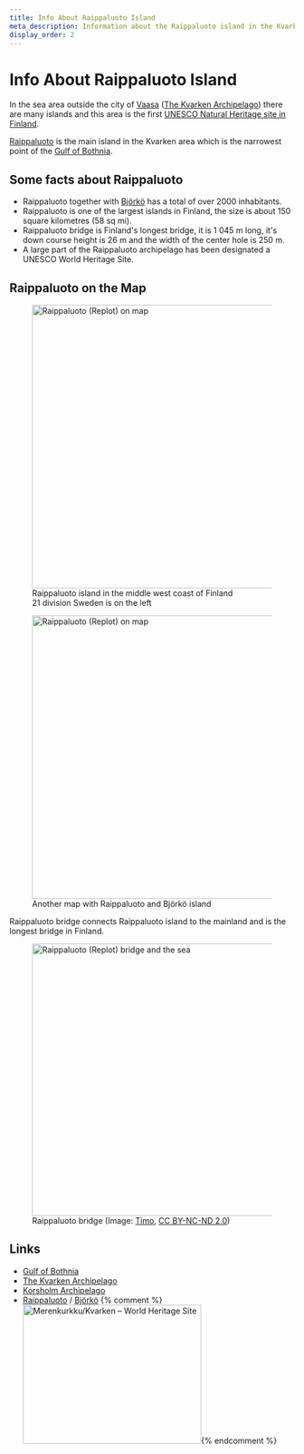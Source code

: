```yaml
---
title: Info About Raippaluoto Island
meta_description: Information about the Raippaluoto island in the Kvarken Archipelago
display_order: 2
---
```


# Info About Raippaluoto Island

In the sea area outside the city of [Vaasa](https://www.vaasa.fi/en/) ([The Kvarken Archipelago](https://www.kvarkenworldheritage.fi)) there are many islands and this area is the first <a href="https://whc.unesco.org/en/list/898/" title="World Heritage List: High Coast / Kvarken Archipelago">UNESCO Natural Heritage site in Finland</a>.

[Raippaluoto](https://en.wikipedia.org/wiki/Replot) is the main island in the Kvarken area which is the narrowest point of the [Gulf of Bothnia](https://en.wikipedia.org/wiki/Gulf_of_Bothnia).

## Some facts about Raippaluoto

- Raippaluoto together with [Bj&ouml;rk&ouml;](https://en.wikipedia.org/wiki/Bj%C3%B6rk%C3%B6_(Korsholm)) has a total of over 2000 inhabitants.
- Raippaluoto is one of the largest islands in Finland, the size is about 150 square kilometres (58 sq mi).
- Raippaluoto bridge is Finland's longest bridge, it is 1 045 m long, it's down course height is 26 m and the width of the center hole is 250 m.
- A large part of the Raippaluoto archipelago has been designated a UNESCO World Heritage Site.

## Raippaluoto on the Map

<figure class="map">
<img src="https://maps.googleapis.com/maps/api/staticmap?size=640x500&amp;zoom=7&amp;language=en&amp;markers=size:normal%7ccolor:blue%7Clabel:R%7cReplot,+Finland&amp;key=AIzaSyDhGoEDyrfCM_Msjx7P4Cw-T5jQ2ztN2h0" width="640" height="500" alt="Raippaluoto (Replot) on map">
<figcaption>Raippaluoto island in the middle west coast of Finland<br>
21 division Sweden is on the left</figcaption>
</figure>

<figure class="map">
<img src="https://maps.googleapis.com/maps/api/staticmap?size=640x500&amp;zoom=9&amp;language=en&amp;markers=size:normal%7ccolor:blue%7Clabel:R%7cReplot,+Finland&amp;key=AIzaSyDhGoEDyrfCM_Msjx7P4Cw-T5jQ2ztN2h0" width="640" height="500" alt="Raippaluoto (Replot) on map">
<figcaption>Another map with Raippaluoto and Björkö island</figcaption>
</figure>

Raippaluoto bridge connects Raippaluoto island to the mainland and is the longest bridge in Finland.

<!--
<figure class="photo">
<a class="image-link" href="/56fl-eu101/images/Replotbron_large.jpg"><img src="/56fl-eu101/images/Replotbron_small.jpg" alt="Raippaluoto (Replot) Bridge - The longest bridge in Finland"></a>
<figcaption>Raippaluoto Bridge (Image: Wikimedia Commons)</figcaption>
</figure>
-->

<figure class="photo">
<img src="/56fl-eu101/images/the-longest-bridge-in-finland.jpg" width="640" height="480" alt="Raippaluoto (Replot) bridge and the sea">
<figcaption>Raippaluoto bridge (Image: <a href="https://www.flickr.com/photos/timokoo/438831359/">Timo</a>, <a href="https://creativecommons.org/licenses/by-nc-nd/2.0/">CC BY-NC-ND 2.0</a>)</figcaption>
</figure>

## Links

- [Gulf of Bothnia](https://en.wikipedia.org/wiki/Gulf_of_Bothnia)
- [The Kvarken Archipelago](https://www.kvarkenworldheritage.fi)
- [Korsholm Archipelago](http://www.korsholmsskargard.fi/index.php?sprak=eng)
- [Raippaluoto](https://en.wikipedia.org/wiki/Replot) / [Bj&ouml;rk&ouml;](https://en.wikipedia.org/wiki/Bj%C3%B6rk%C3%B6_(Korsholm))
{% comment %}<img src="/56fl-eu101/images/kvarkenlogo_small.png" alt="Merenkurkku/Kvarken &ndash; World Heritage Site" width="315" height="245">{% endcomment %}
